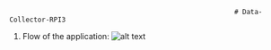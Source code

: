                                                             # Data-Collector-RPI3
                                                            
1.	Flow of the application:
            ![alt text](http://url/to/img.png)
